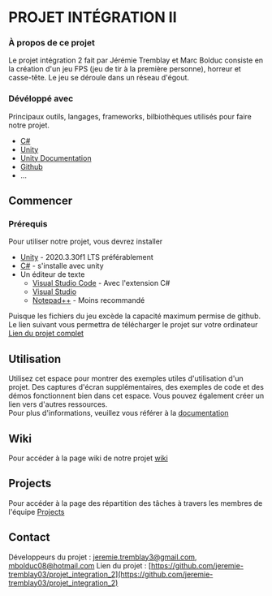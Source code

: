 # PROJET INTÉGRATION II
### À propos de ce projet
Le projet intégration 2 fait par Jérémie Tremblay et Marc Bolduc consiste en la création d'un jeu FPS (jeu de tir à la première personne), horreur et casse-tête. Le jeu se déroule dans un réseau d'égout.
### Dévéloppé avec
Principaux outils, langages, frameworks, bilbiothèques utilisés pour faire notre projet.   
- [C#](https://docs.microsoft.com/en-us/dotnet/csharp/)
- [Unity](https://unity.com/)
- [Unity Documentation](https://docs.unity3d.com/Manual/index.html)
- [Github](https://github.com/)
- ...
## Commencer
### Prérequis
Pour utiliser notre projet, vous devrez installer
- [Unity](https://unity.com/) - 2020.3.30f1 LTS préférablement
- [C#]() - s'installe avec unity
- Un éditeur de texte
  - [Visual Studio Code](https://code.visualstudio.com/) - Avec l'extension C#
  - [Visual Studio](https://visualstudio.microsoft.com/fr/downloads/)
  - [Notepad++](https://notepad-plus-plus.org/downloads/) - Moins recommandé  

Puisque les fichiers du jeu excède la capacité maximum permise de github.  
Le lien suivant vous permettra de télécharger le projet sur votre ordinateur [Lien du projet complet]()
## Utilisation
Utilisez cet espace pour montrer des exemples utiles d'utilisation d'un projet. Des captures d'écran supplémentaires, des exemples de code et des démos fonctionnent bien dans cet espace. Vous pouvez également créer un lien vers d'autres ressources.  
Pour plus d'informations, veuillez vous référer à la [documentation](https://github.com/jeremie-tremblay03/projet_integration_2/wiki)
## Wiki
Pour accéder à la page wiki de notre projet [wiki](https://github.com/jeremie-tremblay03/projet_integration_2/wiki)
## Projects
Pour accéder à la page des répartition des tâches à travers les membres de l'équipe [Projects](https://github.com/users/jeremie-tremblay03/projects/1)
## Contact
Développeurs du projet : [jeremie.tremblay3@gmail.com](), [mbolduc08@hotmail.com]()
Lien du projet : [https://github.com/jeremie-tremblay03/projet_integration_2](https://github.com/jeremie-tremblay03/projet_integration_2)

